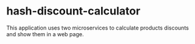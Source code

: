 # hash-discount-calculator
This application uses two microservices to calculate products discounts and show them in a web page.
